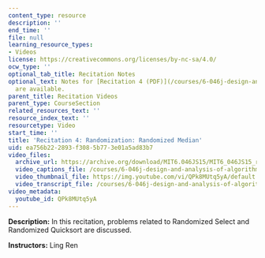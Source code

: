 ```yaml
---
content_type: resource
description: ''
end_time: ''
file: null
learning_resource_types:
- Videos
license: https://creativecommons.org/licenses/by-nc-sa/4.0/
ocw_type: ''
optional_tab_title: Recitation Notes
optional_text: Notes for [Recitation 4 (PDF)](/courses/6-046j-design-and-analysis-of-algorithms-spring-2015/resources/mit6_046js15_recitation4)
  are available.
parent_title: Recitation Videos
parent_type: CourseSection
related_resources_text: ''
resource_index_text: ''
resourcetype: Video
start_time: ''
title: 'Recitation 4: Randomization: Randomized Median'
uid: ea756b22-2893-f308-5b77-3e01a5ad83b7
video_files:
  archive_url: https://archive.org/download/MIT6.046JS15/MIT6_046JS15_rec04_300k.mp4
  video_captions_file: /courses/6-046j-design-and-analysis-of-algorithms-spring-2015/bbca509ba3d35bf998b4db086b83f3e9_QPk8MUtq5yA.vtt
  video_thumbnail_file: https://img.youtube.com/vi/QPk8MUtq5yA/default.jpg
  video_transcript_file: /courses/6-046j-design-and-analysis-of-algorithms-spring-2015/87c41ed92e0b3e587cf394fff42784c3_QPk8MUtq5yA.pdf
video_metadata:
  youtube_id: QPk8MUtq5yA
---
```


**Description:** In this recitation, problems related to Randomized Select and Randomized Quicksort are discussed.

**Instructors:** Ling Ren

